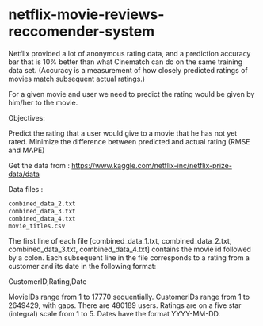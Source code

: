 # netflix-movie-reviews-reccomender-system

Netflix provided a lot of anonymous rating data, and a prediction accuracy bar that is 10% better than what Cinematch can do on the same training data set. (Accuracy is a measurement of how closely predicted ratings of movies match subsequent actual ratings.)

For a given movie and user we need to predict the rating would be given by him/her to the movie. 

Objectives:

Predict the rating that a user would give to a movie that he has not yet rated.
Minimize the difference between predicted and actual rating (RMSE and MAPE) 

Get the data from : https://www.kaggle.com/netflix-inc/netflix-prize-data/data

Data files :

```combined_data_1.txt
combined_data_2.txt
combined_data_3.txt
combined_data_4.txt
movie_titles.csv
```
The first line of each file [combined_data_1.txt, combined_data_2.txt, combined_data_3.txt, combined_data_4.txt] contains the movie id followed by a colon. Each subsequent line in the file corresponds to a rating from a customer and its date in the following format:

CustomerID,Rating,Date

MovieIDs range from 1 to 17770 sequentially.
CustomerIDs range from 1 to 2649429, with gaps. There are 480189 users.
Ratings are on a five star (integral) scale from 1 to 5.
Dates have the format YYYY-MM-DD.
